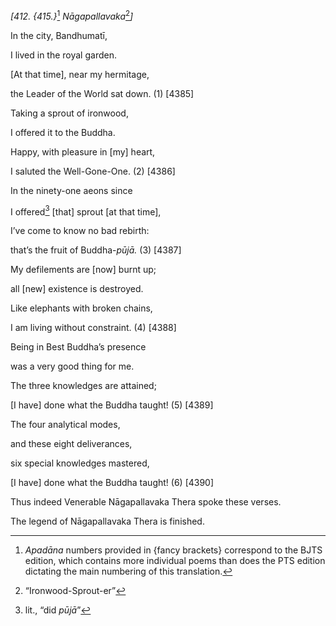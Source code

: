 *\[412. {415.}*[^1] *Nāgapallavaka*[^2]*\]*

In the city, Bandhumatī,

I lived in the royal garden.

\[At that time\], near my hermitage,

the Leader of the World sat down. (1) \[4385\]

Taking a sprout of ironwood,

I offered it to the Buddha.

Happy, with pleasure in \[my\] heart,

I saluted the Well-Gone-One. (2) \[4386\]

In the ninety-one aeons since

I offered[^3] \[that\] sprout \[at that time\],

I’ve come to know no bad rebirth:

that’s the fruit of Buddha-*pūjā.* (3) \[4387\]

My defilements are \[now\] burnt up;

all \[new\] existence is destroyed.

Like elephants with broken chains,

I am living without constraint. (4) \[4388\]

Being in Best Buddha’s presence

was a very good thing for me.

The three knowledges are attained;

\[I have\] done what the Buddha taught! (5) \[4389\]

The four analytical modes,

and these eight deliverances,

six special knowledges mastered,

\[I have\] done what the Buddha taught! (6) \[4390\]

Thus indeed Venerable Nāgapallavaka Thera spoke these verses.

The legend of Nāgapallavaka Thera is finished.

[^1]: *Apadāna* numbers provided in {fancy brackets} correspond to the
    BJTS edition, which contains more individual poems than does the PTS
    edition dictating the main numbering of this translation.

[^2]: “Ironwood-Sprout-er”

[^3]: lit., “did *pūjā*”
